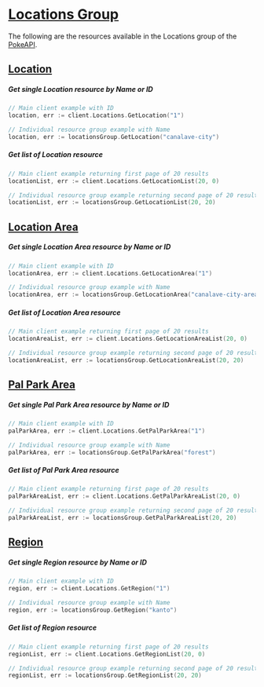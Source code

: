 # [Locations Group](https://pokeapi.co/docs/v2#locations-section)

The following are the resources available in the Locations group of the [PokeAPI](https://pokeapi.co/).

## [Location](https://pokeapi.co/docs/v2#location)

##### Get single Location resource by Name or ID

```go
// Main client example with ID
location, err := client.Locations.GetLocation("1")

// Individual resource group example with Name
location, err := locationsGroup.GetLocation("canalave-city")
```

##### Get list of Location resource

```go
// Main client example returning first page of 20 results
locationList, err := client.Locations.GetLocationList(20, 0)

// Individual resource group example returning second page of 20 results
locationList, err := locationsGroup.GetLocationList(20, 20)
```

## [Location Area](https://pokeapi.co/docs/v2#location-areas)

##### Get single Location Area resource by Name or ID

```go
// Main client example with ID
locationArea, err := client.Locations.GetLocationArea("1")

// Individual resource group example with Name
locationArea, err := locationsGroup.GetLocationArea("canalave-city-area")
```

##### Get list of Location Area resource

```go
// Main client example returning first page of 20 results
locationAreaList, err := client.Locations.GetLocationAreaList(20, 0)

// Individual resource group example returning second page of 20 results
locationAreaList, err := locationsGroup.GetLocationAreaList(20, 20)
```

## [Pal Park Area](https://pokeapi.co/docs/v2#pal-park-areas)

##### Get single Pal Park Area resource by Name or ID

```go
// Main client example with ID
palParkArea, err := client.Locations.GetPalParkArea("1")

// Individual resource group example with Name
palParkArea, err := locationsGroup.GetPalParkArea("forest")
```

##### Get list of Pal Park Area resource

```go
// Main client example returning first page of 20 results
palParkAreaList, err := client.Locations.GetPalParkAreaList(20, 0)

// Individual resource group example returning second page of 20 results
palParkAreaList, err := locationsGroup.GetPalParkAreaList(20, 20)
```

## [Region](https://pokeapi.co/docs/v2#regions)

##### Get single Region resource by Name or ID

```go
// Main client example with ID
region, err := client.Locations.GetRegion("1")

// Individual resource group example with Name
region, err := locationsGroup.GetRegion("kanto")
```

##### Get list of Region resource

```go
// Main client example returning first page of 20 results
regionList, err := client.Locations.GetRegionList(20, 0)

// Individual resource group example returning second page of 20 results
regionList, err := locationsGroup.GetRegionList(20, 20)
```
